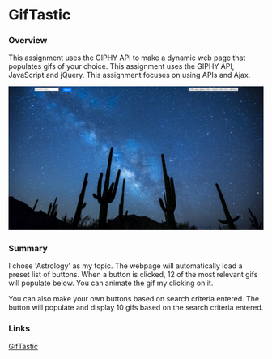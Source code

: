 # GifTastic

### Overview

This assignment uses the GIPHY API to make a dynamic web page that populates gifs of your choice. This assignment uses the GIPHY API, JavaScript and jQuery. This assignment focuses on using APIs and Ajax.


![Alt text](/assets/images/Giftastic.PNG)

### Summary

I chose 'Astrology' as my topic. The webpage will automatically load a preset list of buttons. When a button is clicked, 12 of the most relevant gifs will populate below. You can animate the gif my clicking on it. 

You can also make your own buttons based on search criteria entered. The button will populate and display 10 gifs based on the search criteria entered. 

### Links

[GifTastic](https://mv-stack.github.io/GifTastic/)


